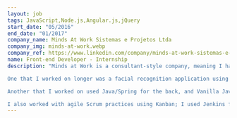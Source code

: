 ```yaml
---
layout: job
tags: JavaScript,Node.js,Angular.js,jQuery
start_date: "05/2016"
end_date: "01/2017"
company_name: Minds At Work Sistemas e Projetos Ltda
company_img: minds-at-work.webp
company_ref: https://www.linkedin.com/company/minds-at-work-sistemas-e-projetos-ltda/
name: Front-end Developer - Internship
description: "Minds at Work is a consultant-style company, meaning I have worked with diverse languages and on diverse projects.

One that I worked on longer was a facial recognition application using AngularJS and Kendo for the front end and C#/DotNet for the back end.

Another that I worked on used Java/Spring for the back, and Vanilla Javascript for the Front-end; this application displayed a Tree visualization of Machines connected to the network, so an Admin could manage them remotely.

I also worked with agile Scrum practices using Kanban; I used Jenkins for Continuous integration, using Gulp.js for Front-end processes and Mercurial / HG for versioning, in multidisciplinary teams for projects in different areas."
---
```

